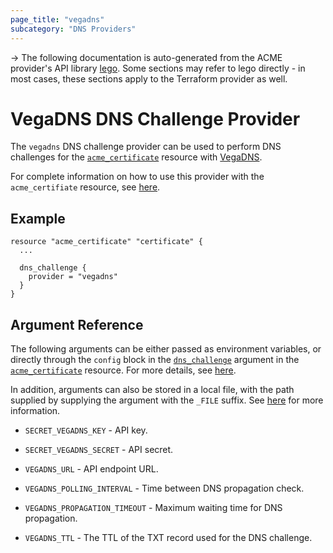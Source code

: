 ```yaml
---
page_title: "vegadns"
subcategory: "DNS Providers"
---
```


-> The following documentation is auto-generated from the ACME
provider's API library [lego](https://go-acme.github.io/lego/).  Some
sections may refer to lego directly - in most cases, these sections
apply to the Terraform provider as well.

# VegaDNS DNS Challenge Provider

The `vegadns` DNS challenge provider can be used to perform DNS challenges for
the [`acme_certificate`][resource-acme-certificate] resource with
[VegaDNS](https://github.com/shupp/VegaDNS-API).

[resource-acme-certificate]: ../resources/certificate.md

For complete information on how to use this provider with the `acme_certifiate`
resource, see [here][resource-acme-certificate-dns-challenges].

[resource-acme-certificate-dns-challenges]: ./certificate.md#using-dns-challenges

## Example

```hcl
resource "acme_certificate" "certificate" {
  ...

  dns_challenge {
    provider = "vegadns"
  }
}
```
## Argument Reference

The following arguments can be either passed as environment variables, or
directly through the `config` block in the
[`dns_challenge`][resource-acme-certificate-dns-challenge-arg] argument in the
[`acme_certificate`][resource-acme-certificate] resource. For more details, see
[here][resource-acme-certificate-dns-challenges].

[resource-acme-certificate-dns-challenge-arg]: ./certificate.md#dns_challenge

In addition, arguments can also be stored in a local file, with the path
supplied by supplying the argument with the `_FILE` suffix. See
[here][acme-certificate-file-arg-example] for more information.

[acme-certificate-file-arg-example]: ./certificate.md#using-variable-files-for-provider-arguments

* `SECRET_VEGADNS_KEY` - API key.
* `SECRET_VEGADNS_SECRET` - API secret.
* `VEGADNS_URL` - API endpoint URL.

* `VEGADNS_POLLING_INTERVAL` - Time between DNS propagation check.
* `VEGADNS_PROPAGATION_TIMEOUT` - Maximum waiting time for DNS propagation.
* `VEGADNS_TTL` - The TTL of the TXT record used for the DNS challenge.


